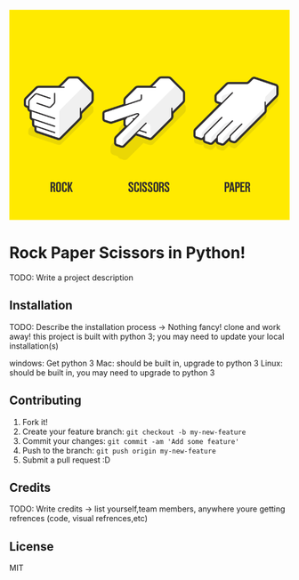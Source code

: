 ![rps image](rps.png)

# Rock Paper Scissors in Python!

TODO: Write a project description

## Installation

TODO: Describe the installation process -> Nothing fancy! clone and work away! this project is built with python 3; you may need to update your local installation(s)

windows: Get python 3
Mac: should be built in, upgrade to python 3
Linux: should be built in, you may need to upgrade to python 3


## Contributing

1. Fork it!
2. Create your feature branch: `git checkout -b my-new-feature`
3. Commit your changes: `git commit -am 'Add some feature'`
4. Push to the branch: `git push origin my-new-feature`
5. Submit a pull request :D

## Credits

TODO: Write credits -> list yourself,team members, anywhere youre getting refrences (code, visual refrences,etc)

## License

MIT